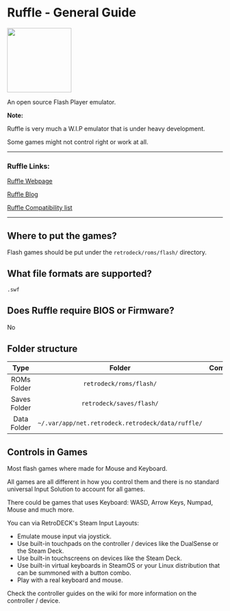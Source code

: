 # Ruffle - General Guide

<img src="../../../wiki_images/logos/ruffle-logo.svg" width="150">

An open source Flash Player emulator.

**Note:** 

Ruffle is very much a W.I.P emulator that is under heavy development. 

Some games might not control right or work at all.

---

### Ruffle Links:


[Ruffle Webpage](https://ruffle.rs/)

[Ruffle Blog](https://ruffle.rs/blog)

[Ruffle Compatibility list](https://ruffle.rs/compatibility)


---

## Where to put the games?

Flash games should be put under the `retrodeck/roms/flash/` directory.

## What file formats are supported?

`.swf`

## Does Ruffle require BIOS or Firmware?

No

## Folder structure

| Type    | Folder                 |          Comment     | 
|  :---:  | :---:                  |             :---:     |
| ROMs Folder |`retrodeck/roms/flash/` |                               | 
| Saves Folder |`retrodeck/saves/flash/` |                               | 
| Data Folder |`~/.var/app/net.retrodeck.retrodeck/data/ruffle/`         |   |

## Controls in Games


Most flash games where made for Mouse and Keyboard. 

All games are all different in how you control them and there is no standard universal Input Solution to account for all games.

There could be games that uses Keyboard: WASD, Arrow Keys, Numpad, Mouse and much more.

You can via RetroDECK's Steam Input Layouts:

- Emulate mouse input via joystick.
- Use built-in touchpads on the controller / devices like the DualSense or the Steam Deck.
- Use built-in touchscreens on devices like the Steam Deck.
- Use built-in virtual keyboards in SteamOS or your Linux distribution that can be summoned with a button combo. 
- Play with a real keyboard and mouse.

Check the controller guides on the wiki for more information on the controller / device. 
